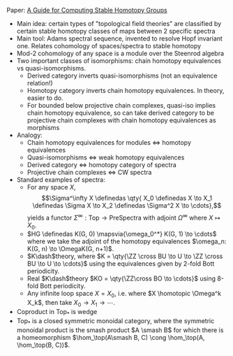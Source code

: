 
Paper: [A Guide for Computing Stable Homotopy Groups](https://arxiv.org/abs/1801.07530)

- Main idea: certain types of "topological field theories" are classified by certain stable homotopy classes of maps between 2 specific spectra
- Main tool: Adams spectral sequence, invented to resolve Hopf invariant one. Relates cohomology of spaces/spectra to stable homotopy
- Mod-2 cohomology of any space is a module over the Steenrod algebra
- Two important classes of isomorphisms: chain homotopy equivalences vs quasi-isomorphisms.
  - Derived category inverts quasi-isomorphisms (not an equivalence relation!)
  - Homotopy category inverts chain homotopy equivalences. In theory, easier to do.
  - For bounded below projective chain complexes, quasi-iso implies chain homotopy equivalence, so can take derived category to be projective chain complexes with chain homotopy equivalences as morphisms
- Analogy:
  - Chain homotopy equivalences for modules $\iff$ homotopy equivalences
  - Quasi-isomorphisms $\iff$ weak homotopy equivalences
  - Derived category $\iff$ homotopy category of spectra
  - Projective chain complexes $\iff$ CW spectra
- Standard examples of spectra:
  - For any space $X$, $$\Sigma^\infty X \definedas \qty{ X_0 \definedas X \to X_1 \definedas \Sigma X \to X_2 \definedas \Sigma^2 X \to \cdots},$$ yields a functor $\Sigma^\infty:\text{Top} \to \text{PreSpectra}$ with adjoint $\Omega^\infty$ where $X \mapsto X_0$.
  - $HG \definedas K(G, 0) \mapsvia{\omega_0^*} K(G, 1) \to \cdots$ where we take the adjoint of the homotopy equivalences $\omega_n: K(G, n) \to \OmegaK(G, n+1)$.
  - $K\dash$theory, where $K = \qty{\ZZ \cross BU \to U \to \ZZ \cross BU \to U \to \cdots}$ using the equivalences given by 2-fold Bott periodicity.
  - Real $K\dash$theory $KO = \qty{\ZZ\cross BO \to \cdots}$ using 8-fold Bott periodicity.
  - Any infinite loop space $X= X_0$, i.e. where $X \homotopic \Omega^k X_k$, then take $X_0 \to X_1 \to \cdots$.
- Coproduct in $\text{Top}_*$ is wedge
- $\text{Top}_*$ is a closed symmetric monoidal category, where the symmetric monoidal product is the smash product $A \smash B$ for which there is a homeomorphism $\hom_\top(A\smash B, C) \cong \hom_\top(A, \hom_\top(B, C))$.
